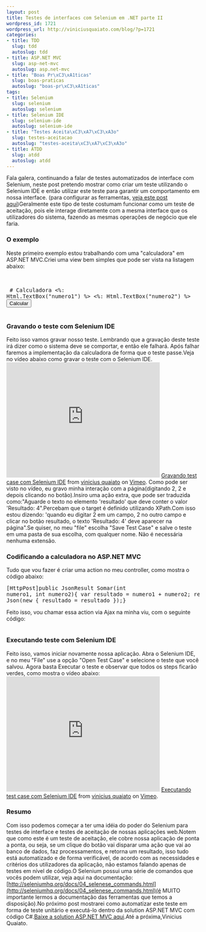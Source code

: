 ```yaml
--- 
layout: post
title: Testes de interfaces com Selenium em .NET parte II
wordpress_id: 1721
wordpress_url: http://viniciusquaiato.com/blog/?p=1721
categories: 
- title: TDD
  slug: tdd
  autoslug: tdd
- title: ASP.NET MVC
  slug: asp-net-mvc
  autoslug: asp.net-mvc
- title: "Boas Pr\xC3\xA1ticas"
  slug: boas-praticas
  autoslug: "boas-pr\xC3\xA1ticas"
tags: 
- title: Selenium
  slug: selenium
  autoslug: selenium
- title: Selenium IDE
  slug: selenium-ide
  autoslug: selenium-ide
- title: "Testes Aceita\xC3\xA7\xC3\xA3o"
  slug: testes-aceitacao
  autoslug: "testes-aceita\xC3\xA7\xC3\xA3o"
- title: ATDD
  slug: atdd
  autoslug: atdd
---
```

Fala galera, continuando a falar de testes automatizados de interface com Selenium, neste post pretendo mostrar como criar um teste utilizando o Selenium IDE e então utilizar este teste para garantir um comportamento em nossa interface. (para configurar as ferramentas, [veja este post aqui](http://viniciusquaiato.com/blog/testes-de-interfaces-com-selenium-em-net/))Geralmente este tipo de teste costumam funcionar como um teste de aceitação, pois ele interage diretamente com a mesma interface que os utilizadores do sistema, fazendo as mesmas operações de negócio que ele faria.

### O exemplo
Neste primeiro exemplo estou trabalhando com uma "calculadora" em ASP.NET MVC.Criei uma view bem simples que pode ser vista na listagem abaixo:<pre lang="xml"><head runat="server">    <title>Calculadora</title></head><body>    <div>        # Calculadora
        <%: Html.TextBox("numero1") %>        <%: Html.TextBox("numero2") %>        <input type="button" value="Calcular" id="calcular" />        <span id="resultado"></span>    </div></body></pre>

### Gravando o teste com Selenium IDE
Feito isso vamos gravar nosso teste. Lembrando que a gravação deste teste irá dizer como o sistema deve se comportar, e então ele falhará. Após falhar faremos a implementação da calculadora de forma que o teste passe.Veja no vídeo abaixo como gravar o teste com o Selenium IDE.<iframe src="http://player.vimeo.com/video/15617285" width="400" height="300" frameborder="0"></iframe>
[Gravando test case com Selenium IDE](http://vimeo.com/15617285) from [vinicius quaiato](http://vimeo.com/user2557055) on [Vimeo](http://vimeo.com).
Como pode ser visto no vídeo, eu gravo minha interação com a página(digitando 2, 2 e depois clicando no botão).Insiro uma ação extra, que pode ser traduzida como:"Aguarde o texto no elemento 'resultado' que deve conter o valor 'Resultado: 4".Percebam que o target é definido utilizando XPath.Com isso estou dizendo: 'quando eu digitar 2 em um campo, 2 no outro campo e clicar no botão resultado, o texto 'Resultado: 4' deve aparecer na página".Se quiser, no meu "file" escolha "Save Test Case" e salve o teste em uma pasta de sua escolha, com qualquer nome. Não é necessária nenhuma extensão.

### Codificando a calculadora no ASP.NET MVC
Tudo que vou fazer é criar uma action no meu controller, como mostra o código abaixo:<pre lang="csharp">[HttpPost]public JsonResult Somar(int numero1, int numero2){    var resultado = numero1 + numero2;    return Json(new { resultado = resultado });}</pre>Feito isso, vou chamar essa action via Ajax na minha viu, com o seguinte código:<pre lang="javascript"><script>    $(document).ready(function () {        $("#calcular").click(function () {            var num1 = $("#numero1").val();            var num2 = $("#numero2").val();            $.post("Calculadora/Somar/", { numero1: num1, numero2: num2 }, function (data) {                $("#resultado").html("Resultado: " + data.resultado);            }, "json");        });    });</script></pre>

### Executando teste com Selenium IDE
Feito isso, vamos iniciar novamente nossa aplicação. Abra o Selenium IDE, e no meu "File" use a opção "Open Test Case" e selecione o teste que você salvou. Agora basta Executar o teste e observar que todos os steps ficarão verdes, como mostra o vídeo abaixo:<iframe src="http://player.vimeo.com/video/15617687" width="400" height="300" frameborder="0"></iframe>
[Executando test case com Selenium IDE](http://vimeo.com/15617687) from [vinicius quaiato](http://vimeo.com/user2557055) on [Vimeo](http://vimeo.com).


### Resumo
Com isso podemos começar a ter uma idéia do poder do Selenium para testes de interface e testes de aceitação de nossas aplicações web.Notem que como este é um teste de aceitação, ele cobre nossa aplicação de ponta a ponta, ou seja, se um clique do botão vai disparar uma ação que vai ao banco de dados, faz processamentos, e retorna um resultado, isso tudo está automatizado e de forma verificável, de acordo com as necessidades e critérios dos utilizadores da aplicação, não estamos falando apenas de testes em nível de código.O Selenium possui uma série de comandos que vocês podem utilizar, veja aqui na documentação:[http://seleniumhq.org/docs/04_selenese_commands.html](http://seleniumhq.org/docs/04_selenese_commands.html)(é MUITO importante lermos a documentação das ferramentas que temos a disposição).No próximo post mostrarei como automatizar este teste em forma de teste unitário e executá-lo dentro da solution ASP.NET MVC com código C#.[Baixe a solution ASP.NET MVC aqui](http://viniciusquaiato.com/files/codesamples/MVC/MvcCalculadoraSelenium.zip).Até a próxima,Vinicius Quaiato.
